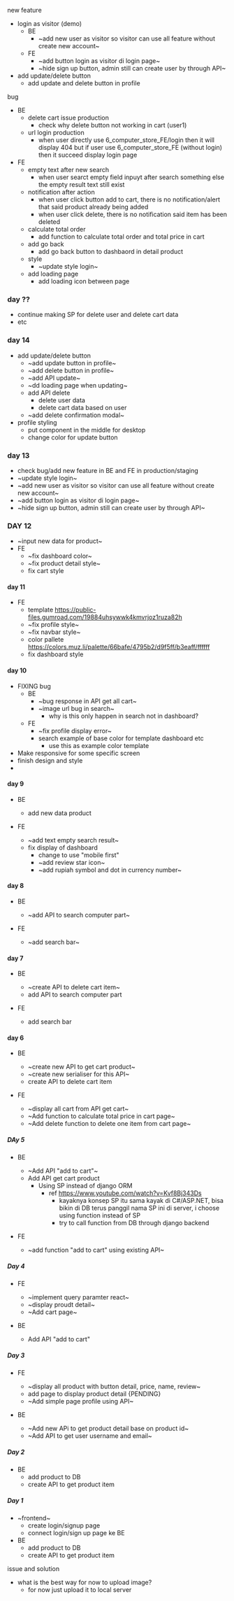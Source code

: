 new feature
- login as visitor (demo)
  - BE
    - ~add new user as visitor so visitor can use all feature without create new account~
  - FE
    - ~add button login as visitor di login page~
    - ~hide sign up button, admin still can create user by through API~
- add update/delete button
  - add update and delete button in profile

bug
- BE
  - delete cart issue production
    - check why delete button not working in cart (user1)
  - url login production
    - when user directly use 6_computer_store_FE/login then it will display 404 but if user use 6_computer_store_FE (without login) then it succeed display login page
- FE
  - empty text after new search 
    - when user searct empty field inpuyt after search something else the empty result text still exist
  - notification after action
    - when user click button add to cart, there is no notification/alert that said product already being added
    - when user click delete, there is no notification said item has been deleted
  - calculate total order
    - add function to calculate total order and total price in cart
  - add go back
    - add go back button to dashbaord in detail product
  - style
    - ~update style login~
  - add loading page
    - add loading icon between page                                                           

### day ??
- continue making SP for delete user and delete cart data
- etc

### day 14
- add update/delete button
  - ~add update button in profile~
  - ~add delete button in profile~
  - ~add API update~
  - ~dd loading page when updating~
  - add API delete
    - delete user data
    - delete cart data based on user
  - ~add delete confirmation modal~
- profile styling
  - put component in the middle for desktop
  - change color for update button

### day 13
- check bug/add new feature in BE and FE in production/staging
- ~update style login~
- ~add new user as visitor so visitor can use all feature without create new account~
- ~add button login as visitor di login page~
- ~hide sign up button, admin still can create user by through API~

### DAY 12
- ~input  new data for product~
- FE
  - ~fix dashboard color~
  - ~fix product detail style~
  - fix cart style

#### day 11
- FE
  - template https://public-files.gumroad.com/19884uhsywwk4kmvrjoz1ruza82h
  - ~fix profile style~
  - ~fix navbar style~
  - color pallete https://colors.muz.li/palette/66bafe/4795b2/d9f5ff/b3eaff/ffffff
  - fix dashboard style


#### day 10
- FIXING bug
  - BE
    - ~bug response in API get all cart~
    - ~image url bug in search~
      - why is this only happen in search not in dashboard?
  - FE
    - ~fix profile display error~
    - search example of base color for template dashboard etc
      - use this as example color template 
- Make responsive for some specific screen
- finish design and style
- 

#### day 9
- BE
  - add new data product

- FE
  - ~add text empty search result~
  - fix display of dashboard
    - change to use "mobile first"
    - ~add review star icon~
    - ~add rupiah symbol and dot in currency number~

#### day 8
- BE
  - ~add API to search computer part~

- FE
  - ~add search bar~

#### day 7
- BE
  - ~create API to delete cart item~
  - add API to search computer part

- FE
  - add search bar

#### day 6
- BE
  - ~create new API to get cart product~
  - ~create new serialiser for this API~
  - create API to delete cart item

- FE
  - ~display all cart from API get cart~
  - ~Add function to calculate total price in cart page~
  - ~Add delete function to delete one item from cart page~

##### DAy 5
- BE
  - ~Add API "add to cart"~
  - Add API get cart product
    - Using SP instead of django ORM
      - ref https://www.youtube.com/watch?v=Kvf8Bj343Ds
        - kayaknya konsep SP itu sama kayak di C#/ASP.NET, bisa bikin di DB terus panggil nama SP ini di server, i choose using function instead of SP
        - try to call function from DB through django backend    

- FE
  - ~add function "add to cart" using existing API~

##### Day 4
- FE
  - ~implement query paramter react~
  - ~display proudt detail~
  - ~Add cart page~

- BE
  - Add API "add to cart"

##### Day 3
- FE
  - ~display all product with button detail, price, name, review~
  - add page to display product detail {PENDING}
  - ~Add simple page profile using API~
  
- BE
  - ~Add new APi to get product detail base on product id~
  - ~Add API to get user username and email~

##### Day 2
- BE
  - add product to DB
  - create API to get product item

##### Day 1
- ~frontend~
  - create login/signup page 
  - connect login/sign up page ke BE
- BE
  - add product to DB
  - create API to get product item

issue and solution
- what is the best way for now to upload image?
  - for now just upload it to local server